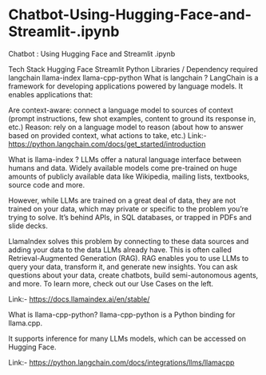 # Chatbot-Using-Hugging-Face-and-Streamlit-.ipynb
Chatbot : Using Hugging Face and Streamlit .ipynb

Tech Stack
Hugging Face
Streamlit
Python
Libraries / Dependency required
langchain
llama-index
llama-cpp-python
What is langchain ?
LangChain is a framework for developing applications powered by language models. It enables applications that:

Are context-aware: connect a language model to sources of context (prompt instructions, few shot examples, content to ground its response in, etc.)
Reason: rely on a language model to reason (about how to answer based on provided context, what actions to take, etc.)
Link:- https://python.langchain.com/docs/get_started/introduction

What is llama-index ?
LLMs offer a natural language interface between humans and data. Widely available models come pre-trained on huge amounts of publicly available data like Wikipedia, mailing lists, textbooks, source code and more.

However, while LLMs are trained on a great deal of data, they are not trained on your data, which may private or specific to the problem you’re trying to solve. It’s behind APIs, in SQL databases, or trapped in PDFs and slide decks.

LlamaIndex solves this problem by connecting to these data sources and adding your data to the data LLMs already have. This is often called Retrieval-Augmented Generation (RAG). RAG enables you to use LLMs to query your data, transform it, and generate new insights. You can ask questions about your data, create chatbots, build semi-autonomous agents, and more. To learn more, check out our Use Cases on the left.

Link:- https://docs.llamaindex.ai/en/stable/

What is llama-cpp-python?
llama-cpp-python is a Python binding for llama.cpp.

It supports inference for many LLMs models, which can be accessed on Hugging Face.

Link:- https://python.langchain.com/docs/integrations/llms/llamacpp

